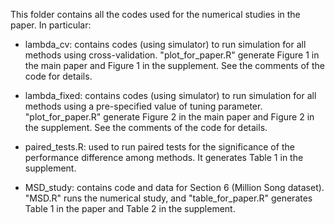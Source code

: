 This folder contains all the codes used for the numerical studies in the paper. In particular:

- lambda_cv: contains codes (using simulator) to run simulation for all methods using cross-validation. "plot_for_paper.R" generate Figure 1 in the main paper and Figure 1 in the supplement. See the comments of the code for details.

- lambda_fixed: contains codes (using simulator) to run simulation for all methods using a pre-specified value of tuning parameter. "plot_for_paper.R" generate Figure 2 in the main paper and Figure 2 in the supplement. See the comments of the code for details.

- paired_tests.R: used to run paired tests for the significance of the performance difference among methods. It generates Table 1 in the supplement.

- MSD_study: contains code and data for Section 6 (Million Song dataset). "MSD.R" runs the numerical study, and "table_for_paper.R" generates Table 1 in the paper and Table 2 in the supplement.
